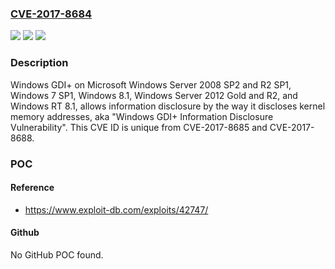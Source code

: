### [CVE-2017-8684](https://cve.mitre.org/cgi-bin/cvename.cgi?name=CVE-2017-8684)
![](https://img.shields.io/static/v1?label=Product&message=Windows%20GDI%2B&color=blue)
![](https://img.shields.io/static/v1?label=Version&message=n%2Fa&color=blue)
![](https://img.shields.io/static/v1?label=Vulnerability&message=Information%20Disclosure&color=brighgreen)

### Description

Windows GDI+ on Microsoft Windows Server 2008 SP2 and R2 SP1, Windows 7 SP1, Windows 8.1, Windows Server 2012 Gold and R2, and Windows RT 8.1, allows information disclosure by the way it discloses kernel memory addresses, aka "Windows GDI+ Information Disclosure Vulnerability". This CVE ID is unique from CVE-2017-8685 and CVE-2017-8688.

### POC

#### Reference
- https://www.exploit-db.com/exploits/42747/

#### Github
No GitHub POC found.

